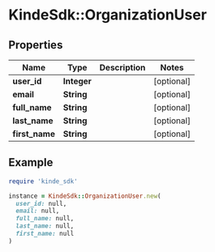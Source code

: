 # KindeSdk::OrganizationUser

## Properties

| Name | Type | Description | Notes |
| ---- | ---- | ----------- | ----- |
| **user_id** | **Integer** |  | [optional] |
| **email** | **String** |  | [optional] |
| **full_name** | **String** |  | [optional] |
| **last_name** | **String** |  | [optional] |
| **first_name** | **String** |  | [optional] |

## Example

```ruby
require 'kinde_sdk'

instance = KindeSdk::OrganizationUser.new(
  user_id: null,
  email: null,
  full_name: null,
  last_name: null,
  first_name: null
)
```

